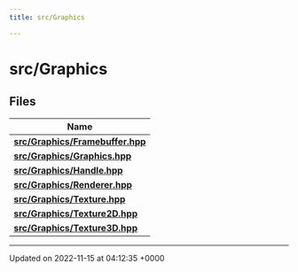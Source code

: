 ```yaml
---
title: src/Graphics

---
```


# src/Graphics



## Files

| Name           |
| -------------- |
| **[src/Graphics/Framebuffer.hpp](/files/Framebuffer_8hpp.md#file-framebuffer.hpp)**  |
| **[src/Graphics/Graphics.hpp](/files/Graphics_8hpp.md#file-graphics.hpp)**  |
| **[src/Graphics/Handle.hpp](/files/Handle_8hpp.md#file-handle.hpp)**  |
| **[src/Graphics/Renderer.hpp](/files/Renderer_8hpp.md#file-renderer.hpp)**  |
| **[src/Graphics/Texture.hpp](/files/Texture_8hpp.md#file-texture.hpp)**  |
| **[src/Graphics/Texture2D.hpp](/files/Texture2D_8hpp.md#file-texture2d.hpp)**  |
| **[src/Graphics/Texture3D.hpp](/files/Texture3D_8hpp.md#file-texture3d.hpp)**  |






-------------------------------

Updated on 2022-11-15 at 04:12:35 +0000
